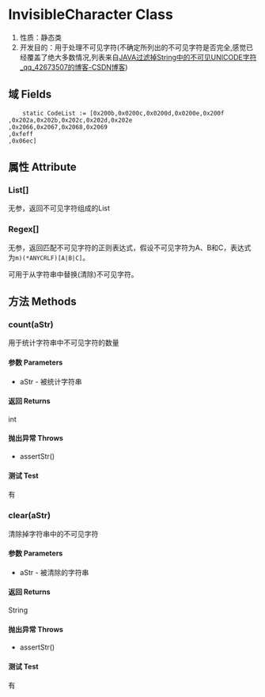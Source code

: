 # InvisibleCharacter Class

1.  性质：静态类
2.	开发目的：用于处理不可见字符(不确定所列出的不可见字符是否完全,感觉已经覆盖了绝大多数情况,列表来自[JAVA过滤掉String中的不可见UNICODE字符_qq_42673507的博客-CSDN博客](https://blog.csdn.net/qq_42673507/article/details/104486357))

## 域 Fields

```AutoHotKey
	static CodeList := [0x200b,0x0200c,0x0200d,0x0200e,0x200f
,0x202a,0x202b,0x202c,0x202d,0x202e
,0x2066,0x2067,0x2068,0x2069
,0xfeff
,0x06ec]
```

## 属性 Attribute

### List[]

无参，返回不可见字符组成的List

### Regex[]

无参，返回匹配不可见字符的正则表达式，假设不可见字符为A、B和C，表达式为`m)(*ANYCRLF)[A|B|C]`。

可用于从字符串中替换(清除)不可见字符。

## 方法 Methods

### count(aStr)

用于统计字符串中不可见字符的数量

#### 参数 Parameters

- aStr - 被统计字符串

#### 返回 Returns

int

#### 抛出异常 Throws

- assertStr()

#### 测试 Test

有

### clear(aStr)

清除掉字符串中的不可见字符

#### 参数 Parameters

- aStr - 被清除的字符串

#### 返回 Returns

String

#### 抛出异常 Throws

- assertStr()

#### 测试 Test

有